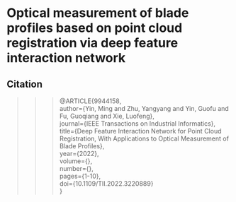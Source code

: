 # Optical measurement of blade profiles based on point cloud registration via deep feature interaction network

## Citation
>>>@ARTICLE{9944158,<br>
  author={Yin, Ming and Zhu, Yangyang and Yin, Guofu and Fu, Guoqiang and Xie, Luofeng},<br>
  journal={IEEE Transactions on Industrial Informatics}, <br>
  title={Deep Feature Interaction Network for Point Cloud Registration, With Applications to Optical Measurement of Blade Profiles}, <br>
  year={2022},<br>
  volume={},<br>
  number={},<br>
  pages={1-10},<br>
  doi={10.1109/TII.2022.3220889}<br>}

